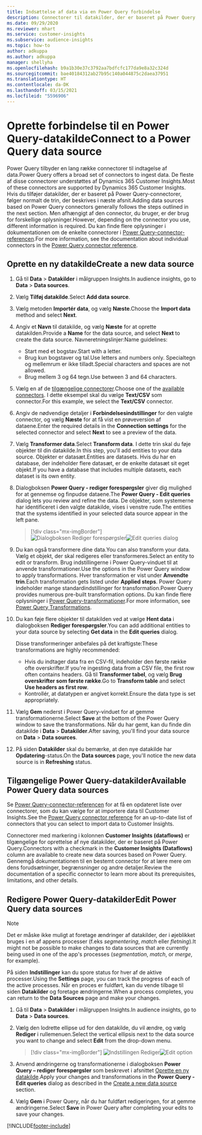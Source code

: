 ```yaml
---
title: Indsættelse af data via en Power Query forbindelse
description: Connectorer til datakilder, der er baseret på Power Query.
ms.date: 09/29/2020
ms.reviewer: mhart
ms.service: customer-insights
ms.subservice: audience-insights
ms.topic: how-to
author: adkuppa
ms.author: adkuppa
manager: shellyha
ms.openlocfilehash: b9a1b30e37c3792aa7bdfcfc177da9e8a32c324d
ms.sourcegitcommit: bae40184312ab27b95c140a044875c2daea37951
ms.translationtype: HT
ms.contentlocale: da-DK
ms.lasthandoff: 03/15/2021
ms.locfileid: "5596906"
---
```

# <a name="connect-to-a-power-query-data-source"></a><span data-ttu-id="4895f-103">Oprette forbindelse til en Power Query-datakilde</span><span class="sxs-lookup"><span data-stu-id="4895f-103">Connect to a Power Query data source</span></span>

<span data-ttu-id="4895f-104">Power Query tilbyder en lang række connectorer til indtagelse af data.</span><span class="sxs-lookup"><span data-stu-id="4895f-104">Power Query offers a broad set of connectors to ingest data.</span></span> <span data-ttu-id="4895f-105">De fleste af disse connectorer understøttes af Dynamics 365 Customer Insights.</span><span class="sxs-lookup"><span data-stu-id="4895f-105">Most of these connectors are supported by Dynamics 365 Customer Insights.</span></span> <span data-ttu-id="4895f-106">Hvis du tilføjer datakilder, der er baseret på Power Query-connectorer, følger normalt de trin, der beskrives i næste afsnit.</span><span class="sxs-lookup"><span data-stu-id="4895f-106">Adding data sources based on Power Query connectors generally follows the steps outlined in the next section.</span></span> <span data-ttu-id="4895f-107">Men afhængigt af den connector, du bruger, er der brug for forskellige oplysninger.</span><span class="sxs-lookup"><span data-stu-id="4895f-107">However, depending on the connector you use, different information is required.</span></span> <span data-ttu-id="4895f-108">Du kan finde flere oplysninger i dokumentationen om de enkelte connectorer i [Power Query-connector-referencen](/power-query/connectors/).</span><span class="sxs-lookup"><span data-stu-id="4895f-108">For more information, see the documentation about individual connectors in the [Power Query connector reference](/power-query/connectors/).</span></span>

## <a name="create-a-new-data-source"></a><span data-ttu-id="4895f-109">Oprette en ny datakilde</span><span class="sxs-lookup"><span data-stu-id="4895f-109">Create a new data source</span></span>

1. <span data-ttu-id="4895f-110">Gå til **Data** > **Datakilder** i målgruppen Insights.</span><span class="sxs-lookup"><span data-stu-id="4895f-110">In audience insights, go to **Data** > **Data sources**.</span></span>

1. <span data-ttu-id="4895f-111">Vælg **Tilføj datakilde**.</span><span class="sxs-lookup"><span data-stu-id="4895f-111">Select **Add data source**.</span></span>

1. <span data-ttu-id="4895f-112">Vælg metoden **Importér data**, og vælg **Næste**.</span><span class="sxs-lookup"><span data-stu-id="4895f-112">Choose the **Import data** method and select **Next**.</span></span>

1. <span data-ttu-id="4895f-113">Angiv et **Navn** til datakilde, og vælg **Næste** for at oprette datakilden.</span><span class="sxs-lookup"><span data-stu-id="4895f-113">Provide a **Name** for the data source, and select **Next** to create the data source.</span></span> <span data-ttu-id="4895f-114">Navneretningslinjer:</span><span class="sxs-lookup"><span data-stu-id="4895f-114">Name guidelines:</span></span> 
   - <span data-ttu-id="4895f-115">Start med et bogstav.</span><span class="sxs-lookup"><span data-stu-id="4895f-115">Start with a letter.</span></span>
   - <span data-ttu-id="4895f-116">Brug kun bogstaver og tal.</span><span class="sxs-lookup"><span data-stu-id="4895f-116">Use letters and numbers only.</span></span> <span data-ttu-id="4895f-117">Specialtegn og mellemrum er ikke tilladt.</span><span class="sxs-lookup"><span data-stu-id="4895f-117">Special characters and spaces are not allowed.</span></span>
   - <span data-ttu-id="4895f-118">Brug mellem 3 og 64 tegn.</span><span class="sxs-lookup"><span data-stu-id="4895f-118">Use between 3 and 64 characters.</span></span>

1. <span data-ttu-id="4895f-119">Vælg en af de [tilgængelige connectorer](#available-power-query-data-sources).</span><span class="sxs-lookup"><span data-stu-id="4895f-119">Choose one of the [available connectors](#available-power-query-data-sources).</span></span> <span data-ttu-id="4895f-120">I dette eksempel skal du vælge **Text/CSV** som connector.</span><span class="sxs-lookup"><span data-stu-id="4895f-120">For this example, we select the **Text/CSV** connector.</span></span>

1. <span data-ttu-id="4895f-121">Angiv de nødvendige detaljer i **Forbindelsesindstillinger** for den valgte connector, og vælg **Næste** for at få vist en prøveversion af dataene.</span><span class="sxs-lookup"><span data-stu-id="4895f-121">Enter the required details in the **Connection settings** for the selected connector and select **Next** to see a preview of the data.</span></span>

1. <span data-ttu-id="4895f-122">Vælg **Transformer data**.</span><span class="sxs-lookup"><span data-stu-id="4895f-122">Select **Transform data**.</span></span> <span data-ttu-id="4895f-123">I dette trin skal du føje objekter til din datakilde.</span><span class="sxs-lookup"><span data-stu-id="4895f-123">In this step, you'll add entities to your data source.</span></span> <span data-ttu-id="4895f-124">Objekter er datasæt.</span><span class="sxs-lookup"><span data-stu-id="4895f-124">Entities are datasets.</span></span> <span data-ttu-id="4895f-125">Hvis du har en database, der indeholder flere datasæt, er de enkelte datasæt sit eget objekt.</span><span class="sxs-lookup"><span data-stu-id="4895f-125">If you have a database that includes multiple datasets, each dataset is its own entity.</span></span>

1. <span data-ttu-id="4895f-126">Dialogboksen **Power Query - rediger forespørgsler** giver dig mulighed for at gennemse og finpudse dataene.</span><span class="sxs-lookup"><span data-stu-id="4895f-126">The **Power Query - Edit queries** dialog lets you review and refine the data.</span></span> <span data-ttu-id="4895f-127">De objekter, som systemerne har identificeret i den valgte datakilde, vises i venstre rude.</span><span class="sxs-lookup"><span data-stu-id="4895f-127">The entities that the systems identified in your selected data source appear in the left pane.</span></span>

   > [!div class="mx-imgBorder"]
   > <span data-ttu-id="4895f-128">![Dialogboksen Rediger forespørgsler](media/data-manager-configure-edit-queries.png "Dialogboksen Rediger forespørgsler")</span><span class="sxs-lookup"><span data-stu-id="4895f-128">![Edit queries dialog](media/data-manager-configure-edit-queries.png "Edit queries dialog")</span></span>

1. <span data-ttu-id="4895f-129">Du kan også transformere dine data.</span><span class="sxs-lookup"><span data-stu-id="4895f-129">You can also transform your data.</span></span> <span data-ttu-id="4895f-130">Vælg et objekt, der skal redigeres eller transformeres.</span><span class="sxs-lookup"><span data-stu-id="4895f-130">Select an entity to edit or transform.</span></span> <span data-ttu-id="4895f-131">Brug indstillingerne i Power Query-vinduet til at anvende transformationer.</span><span class="sxs-lookup"><span data-stu-id="4895f-131">Use the options in the Power Query window to apply transformations.</span></span> <span data-ttu-id="4895f-132">Hver transformation er vist under **Anvendte trin**.</span><span class="sxs-lookup"><span data-stu-id="4895f-132">Each transformation gets listed under **Applied steps**.</span></span> <span data-ttu-id="4895f-133">Power Query indeholder mange standardindstillinger for transformation.</span><span class="sxs-lookup"><span data-stu-id="4895f-133">Power Query provides numerous pre-built transformation options.</span></span> <span data-ttu-id="4895f-134">Du kan finde flere oplysninger i [Power Query-transformationer](/power-query/power-query-what-is-power-query#transformations).</span><span class="sxs-lookup"><span data-stu-id="4895f-134">For more information, see [Power Query Transformations](/power-query/power-query-what-is-power-query#transformations).</span></span>

1. <span data-ttu-id="4895f-135">Du kan føje flere objekter til datakilden ved at vælge **Hent data** i dialogboksen **Rediger forespørgsler**.</span><span class="sxs-lookup"><span data-stu-id="4895f-135">You can add additional entities to your data source by selecting **Get data** in the **Edit queries** dialog.</span></span>

   <span data-ttu-id="4895f-136">Disse transformeringer anbefales på det kraftigste:</span><span class="sxs-lookup"><span data-stu-id="4895f-136">These transformations are highly recommended:</span></span>

   - <span data-ttu-id="4895f-137">Hvis du indtager data fra en CSV-fil, indeholder den første række ofte overskrifter.</span><span class="sxs-lookup"><span data-stu-id="4895f-137">If you're ingesting data from a CSV file, the first row often contains headers.</span></span> <span data-ttu-id="4895f-138">Gå til **Transformer tabel**, og vælg **Brug overskrifter som første række**.</span><span class="sxs-lookup"><span data-stu-id="4895f-138">Go to **Transform table** and select **Use headers as first row**.</span></span>
   - <span data-ttu-id="4895f-139">Kontrollér, at datatypen er angivet korrekt.</span><span class="sxs-lookup"><span data-stu-id="4895f-139">Ensure the data type is set appropriately.</span></span>

1. <span data-ttu-id="4895f-140">Vælg **Gem** nederst i Power Query-vinduet for at gemme transformationerne.</span><span class="sxs-lookup"><span data-stu-id="4895f-140">Select **Save** at the bottom of the Power Query window to save the transformations.</span></span> <span data-ttu-id="4895f-141">Når du har gemt, kan du finde din datakilde i **Data** > **Datakilder**.</span><span class="sxs-lookup"><span data-stu-id="4895f-141">After saving, you'll find your data source on **Data** > **Data sources**.</span></span>

1. <span data-ttu-id="4895f-142">På siden **Datakilder** skal du bemærke, at den nye datakilde har **Opdatering**-status.</span><span class="sxs-lookup"><span data-stu-id="4895f-142">On the **Data sources** page, you'll notice the new data source is in **Refreshing** status.</span></span>

## <a name="available-power-query-data-sources"></a><span data-ttu-id="4895f-143">Tilgængelige Power Query-datakilder</span><span class="sxs-lookup"><span data-stu-id="4895f-143">Available Power Query data sources</span></span>

<span data-ttu-id="4895f-144">Se [Power Query-connector-referencen](/power-query/connectors/) for at få en opdateret liste over connectorer, som du kan vælge for at importere data til Customer Insights.</span><span class="sxs-lookup"><span data-stu-id="4895f-144">See the [Power Query connector reference](/power-query/connectors/) for an up-to-date list of connectors that you can select to import data to Customer Insights.</span></span> 

<span data-ttu-id="4895f-145">Connectorer med markering i kolonnen **Customer Insights (dataflows)** er tilgængelige for oprettelse af nye datakilder, der er baseret på Power Query.</span><span class="sxs-lookup"><span data-stu-id="4895f-145">Connectors with a checkmark in the **Customer Insights (Dataflows)** column are available to create new data sources based on Power Query.</span></span> <span data-ttu-id="4895f-146">Gennemgå dokumentationen til en bestemt connector for at lære mere om dens forudsætninger, begrænsninger og andre detaljer.</span><span class="sxs-lookup"><span data-stu-id="4895f-146">Review the documentation of a specific connector to learn more about its prerequisites, limitations, and other details.</span></span>

## <a name="edit-power-query-data-sources"></a><span data-ttu-id="4895f-147">Redigere Power Query-datakilder</span><span class="sxs-lookup"><span data-stu-id="4895f-147">Edit Power Query data sources</span></span>

> [!NOTE]
> <span data-ttu-id="4895f-148">Det er måske ikke muligt at foretage ændringer af datakilder, der i øjeblikket bruges i en af appens processer (f.eks *segmentering*, *match* eller *fletning*).</span><span class="sxs-lookup"><span data-stu-id="4895f-148">It might not be possible to make changes to data sources that are currently being used in one of the app's processes (*segmentation*, *match*, or *merge*, for example).</span></span> 
>
> <span data-ttu-id="4895f-149">På siden **Indstillinger** kan du spore status for hver af de aktive processer.</span><span class="sxs-lookup"><span data-stu-id="4895f-149">Using the **Settings** page, you can track the progress of each of the active processes.</span></span> <span data-ttu-id="4895f-150">Når en proces er fuldført, kan du vende tilbage til siden **Datakilder** og foretage ændringerne.</span><span class="sxs-lookup"><span data-stu-id="4895f-150">When a process completes, you can return to the **Data Sources** page and make your changes.</span></span>

1. <span data-ttu-id="4895f-151">Gå til **Data** > **Datakilder** i målgruppen Insights.</span><span class="sxs-lookup"><span data-stu-id="4895f-151">In audience insights, go to **Data** > **Data sources**.</span></span>

2. <span data-ttu-id="4895f-152">Vælg den lodrette ellipse ud for den datakilde, du vil ændre, og vælg **Rediger** i rullemenuen.</span><span class="sxs-lookup"><span data-stu-id="4895f-152">Select the vertical ellipsis next to the data source you want to change and select **Edit** from the drop-down menu.</span></span>

   > [!div class="mx-imgBorder"]
   > <span data-ttu-id="4895f-153">![Indstillingen Rediger](media/edit-option-data-sources.png "Indstillingen Rediger")</span><span class="sxs-lookup"><span data-stu-id="4895f-153">![Edit option](media/edit-option-data-sources.png "Edit option")</span></span>

3. <span data-ttu-id="4895f-154">Anvend ændringerne og transformationerne i dialogboksen **Power Query – rediger forespørgsler** som beskrevet i afsnittet [Oprette en ny datakilde](#create-a-new-data-source).</span><span class="sxs-lookup"><span data-stu-id="4895f-154">Apply your changes and transformations in the **Power Query - Edit queries** dialog as described in the [Create a new data source](#create-a-new-data-source) section.</span></span>

4. <span data-ttu-id="4895f-155">Vælg **Gem** i Power Query, når du har fuldført redigeringen, for at gemme ændringerne.</span><span class="sxs-lookup"><span data-stu-id="4895f-155">Select **Save** in Power Query after completing your edits to save your changes.</span></span>


[!INCLUDE[footer-include](../includes/footer-banner.md)]
